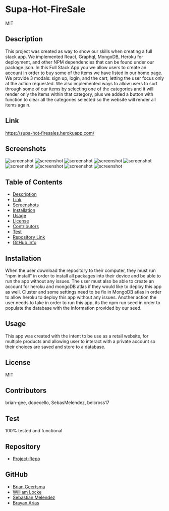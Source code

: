 
  # **Supa-Hot-FireSale**
    
  MIT

  ## Description

  This project was created as way to show our skills when creating a full stack app. We implemented React, Graphql, MongoDB, Heroku for deployment, and other NPM dependencies that can be found under our package.json. In this Full Stack App you we allow users to create an account in order to buy some of the items we have listed in our home page. We provide 3 modals: sign up, login, and the cart; letting the user focus only at the action requested. We also implemented ways to allow users to sort through some of our items by selecting one of the categories and it will render only the items within that category, plus we added a button with function to clear all the categories selected so the website will render all items again.

  ## Link

  https://supa-hot-firesales.herokuapp.com/

  ## Screenshots

  ![screenshot](./client/src/assets/Screenshot%20(26).png)
  ![screenshot](/client/src/assets/Screenshot%20(27).png)
  ![screenshot](/client/src/assets/Screenshot%20(28).png)
  ![screenshot](/client/src/assets/Screenshot%20(29).png)
  ![screenshot](/client/src/assets/Screenshot%20(30).png)
  ![screenshot](/client/src/assets/Screenshot%20(31).png)
  ![screenshot](/client/src/assets/Screenshot%20(32).png)
  ![screenshot](/client/src/assets/Screenshot%20(33).png)
  ![screenshot](/client/src/assets/Screenshot%20(34).png)

  ## Table of Contents

  - [Description](#Description)
  - [Link](#Link)
  - [Screenshots](#screenshots)
  - [Installation](#Installation)
  - [Usage](#Usage)
  - [License](#License)
  - [Contributors](#Contributors)
  - [Test](#Test)
  - [Repository Link](#Repository)
  - [GitHub Info](#GitHub)

  ## Installation

  When the user download the repository to their computer, they must run "npm install" in order to install all packages into their device and be able to run the app without any issues. The user must also be able to create an account for heroku and mongoDB atlas if they would like to deploy this app as well. Cluster and some settings need to be fix in MongoDB atlas in order to allow heroku to deploy this app without any issues. Another action the user needs to take in order to run this app, its the npm run seed in order to populate the database with the information provided by our seed.

  ## Usage

  This app was created with the intent to be use as a retail website, for multiple products and allowing user to interact with a private account so their choices are saved and store to a database.

  ## License

  MIT

  ## Contributors

  brian-gee, dopecello, SebasMelendez, belcross17

  ## Test

  100% tested and functional

  ## Repository

  - [Project-Repo](https://github.com/brian-gee/supa-hot-firesale)

  ## GitHub

  - [Brian Geertsma](https://github.com/brian-gee)
  - [William Locke](https://github.com/dopecello)
  - [Sebastian Melendez](https://github.com/SebasMelendez)
  - [Brayan Arias](https://github.com/belcross17)



